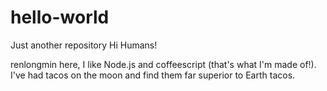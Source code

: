 # hello-world
Just another repository
Hi Humans!

renlongmin here, I like Node.js and coffeescript (that's what I'm made of!).
I've had tacos on the moon and find them far superior to Earth tacos.
